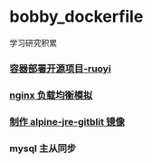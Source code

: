 # bobby_dockerfile

学习研究积累

### [容器部署开源项目-ruoyi](./practice/ruoyi/docker-compose.yml)

### [nginx 负载均衡模拟](./practice/nginx/docker-compose.yml)

### [制作 alpine-jre-gitblit 镜像](./practice/gitblit/dockerfile/dockerfile)

### mysql 主从同步
